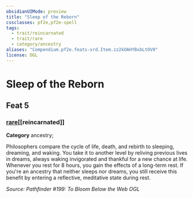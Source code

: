 ```yaml
---
obsidianUIMode: preview
title: "Sleep of the Reborn"
cssclasses: pf2e,pf2e-spell
tags:
  - trait/reincarnated
  - trait/rare
  - category/ancestry
aliases: "Compendium.pf2e.feats-srd.Item.zz2kOAHYBxbLtOV0"
license: OGL
---
```

# Sleep of the Reborn
## Feat 5
### [rare](rare "Rare Rarity Trait")[[reincarnated]]

**Category** ancestry; 




Philosophers compare the cycle of life, death, and rebirth to sleeping, dreaming, and waking. You take it to another level by reliving previous lives in dreams, always waking invigorated and thankful for a new chance at life. Whenever you rest for 8 hours, you gain the effects of a long-term rest. If you're an ancestry that neither sleeps nor dreams, you still receive this benefit by entering a reflective, meditative state during rest.

*Source: Pathfinder #199: To Bloom Below the Web*
*OGL*